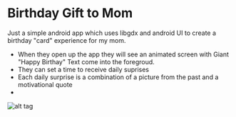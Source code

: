 # Birthday Gift to Mom
Just a simple android app which uses libgdx and android UI to create a birthday "card" experience for my mom.

- When they open up the app they will see an animated screen with Giant "Happy Birthay" Text come into the foregroud.
- They can set a time to receive daily suprises 
- Each daily surprise is a combination of a picture from the past and a motivational quote
- 
![alt tag](https://raw.github.com/cognoscola/birthday_gift_to_mom/master/img1.png)
